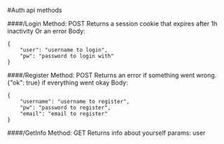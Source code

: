 #Auth api methods

####/Login
Method: POST
Returns a session cookie that expires after 1h inactivity
Or an error
Body:

    {
        "user": "username to login",
        "pw": "password to login with"
    }

####/Register
Method: POST
Returns an error if something went wrong. {"ok": true} if everything went okay
Body:

    {
        "username": "username to register",
        "pw": "password to register",
        "email": "email to register"
    }

####/GetInfo
Method: GET
Returns info about yourself
params: user